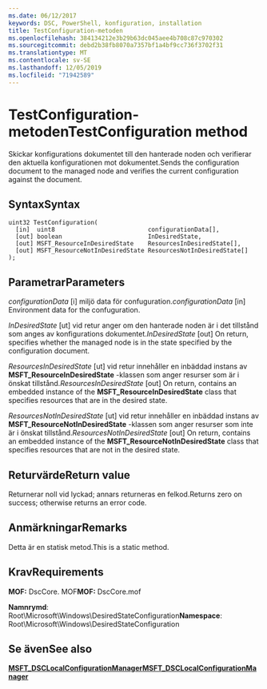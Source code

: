 ```yaml
---
ms.date: 06/12/2017
keywords: DSC, PowerShell, konfiguration, installation
title: TestConfiguration-metoden
ms.openlocfilehash: 384134212e3b29b63dc045aee4b708c87c970302
ms.sourcegitcommit: debd2b38fb8070a7357bf1a4bf9cc736f3702f31
ms.translationtype: MT
ms.contentlocale: sv-SE
ms.lasthandoff: 12/05/2019
ms.locfileid: "71942589"
---
```

# <a name="testconfiguration-method"></a><span data-ttu-id="dba97-103">TestConfiguration-metoden</span><span class="sxs-lookup"><span data-stu-id="dba97-103">TestConfiguration method</span></span>

<span data-ttu-id="dba97-104">Skickar konfigurations dokumentet till den hanterade noden och verifierar den aktuella konfigurationen mot dokumentet.</span><span class="sxs-lookup"><span data-stu-id="dba97-104">Sends the configuration document to the managed node and verifies the current configuration against the document.</span></span>

## <a name="syntax"></a><span data-ttu-id="dba97-105">Syntax</span><span class="sxs-lookup"><span data-stu-id="dba97-105">Syntax</span></span>

```mof
uint32 TestConfiguration(
  [in]  uint8                          configurationData[],
  [out] boolean                        InDesiredState,
  [out] MSFT_ResourceInDesiredState    ResourcesInDesiredState[],
  [out] MSFT_ResourceNotInDesiredState ResourcesNotInDesiredState[]
);
```

## <a name="parameters"></a><span data-ttu-id="dba97-106">Parametrar</span><span class="sxs-lookup"><span data-stu-id="dba97-106">Parameters</span></span>

<span data-ttu-id="dba97-107">*configurationData* \[i\] miljö data för confuguration.</span><span class="sxs-lookup"><span data-stu-id="dba97-107">*configurationData* \[in\] Environment data for the confuguration.</span></span>

<span data-ttu-id="dba97-108">*InDesiredState* \[ut\] vid retur anger om den hanterade noden är i det tillstånd som anges av konfigurations dokumentet.</span><span class="sxs-lookup"><span data-stu-id="dba97-108">*InDesiredState* \[out\] On return, specifies whether the managed node is in the state specified by the configuration document.</span></span>

<span data-ttu-id="dba97-109">*ResourcesInDesiredState* \[ut\] vid retur innehåller en inbäddad instans av **MSFT_ResourceInDesiredState** -klassen som anger resurser som är i önskat tillstånd.</span><span class="sxs-lookup"><span data-stu-id="dba97-109">*ResourcesInDesiredState* \[out\] On return, contains an embedded instance of the **MSFT_ResourceInDesiredState** class that specifies resources that are in the desired state.</span></span>

<span data-ttu-id="dba97-110">*ResourcesNotInDesiredState* \[ut\] vid retur innehåller en inbäddad instans av **MSFT_ResourceNotInDesiredState** -klassen som anger resurser som inte är i önskat tillstånd.</span><span class="sxs-lookup"><span data-stu-id="dba97-110">*ResourcesNotInDesiredState* \[out\] On return, contains an embedded instance of the **MSFT_ResourceNotInDesiredState** class that specifies resources that are not in the desired state.</span></span>

## <a name="return-value"></a><span data-ttu-id="dba97-111">Returvärde</span><span class="sxs-lookup"><span data-stu-id="dba97-111">Return value</span></span>

<span data-ttu-id="dba97-112">Returnerar noll vid lyckad; annars returneras en felkod.</span><span class="sxs-lookup"><span data-stu-id="dba97-112">Returns zero on success; otherwise returns an error code.</span></span>

## <a name="remarks"></a><span data-ttu-id="dba97-113">Anmärkningar</span><span class="sxs-lookup"><span data-stu-id="dba97-113">Remarks</span></span>

<span data-ttu-id="dba97-114">Detta är en statisk metod.</span><span class="sxs-lookup"><span data-stu-id="dba97-114">This is a static method.</span></span>

## <a name="requirements"></a><span data-ttu-id="dba97-115">Krav</span><span class="sxs-lookup"><span data-stu-id="dba97-115">Requirements</span></span>

<span data-ttu-id="dba97-116">**MOF:** DscCore. MOF</span><span class="sxs-lookup"><span data-stu-id="dba97-116">**MOF:** DscCore.mof</span></span>

<span data-ttu-id="dba97-117">**Namnrymd**: Root\Microsoft\Windows\DesiredStateConfiguration</span><span class="sxs-lookup"><span data-stu-id="dba97-117">**Namespace**: Root\Microsoft\Windows\DesiredStateConfiguration</span></span>

## <a name="see-also"></a><span data-ttu-id="dba97-118">Se även</span><span class="sxs-lookup"><span data-stu-id="dba97-118">See also</span></span>

[<span data-ttu-id="dba97-119">**MSFT_DSCLocalConfigurationManager**</span><span class="sxs-lookup"><span data-stu-id="dba97-119">**MSFT_DSCLocalConfigurationManager**</span></span>](msft-dsclocalconfigurationmanager.md)
